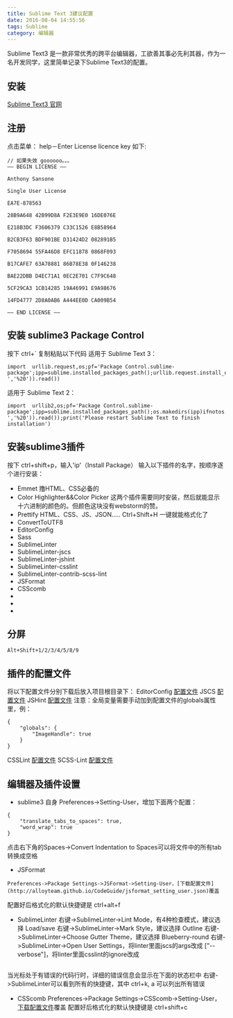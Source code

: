 ```yaml
---
title: Sublime Text 3建议配置
date: 2016-08-04 14:55:56
tags: Sublime
category: 编辑器
---
```

Sublime Text3 是一款非常优秀的跨平台编辑器，工欲善其事必先利其器，作为一名开发同学，这里简单记录下Sublime Text3的配置。
<!--more-->
## 安装
[Sublime Text3 官网](http://www.sublimetext.com/3)

## 注册

点击菜单： help－Enter License
licence key 如下:
```
// 如果失效 goooooo。。。
—– BEGIN LICENSE —–

Anthony Sansone

Single User License

EA7E-878563

28B9A648 42B99D8A F2E3E9E0 16DE076E

E218B3DC F3606379 C33C1526 E8B58964

B2CB3F63 BDF901BE D31424D2 082891B5

F7058694 55FA46D8 EFC11878 0868F093

B17CAFE7 63A78881 86B78E38 0F146238

BAE22DBB D4EC71A1 0EC2E701 C7F9C648

5CF29CA3 1CB14285 19A46991 E9A98676

14FD4777 2D8A0AB6 A444EE0D CA009B54

—— END LICENSE ——
```

## 安装 sublime3 Package Control
按下 ctrl+`
复制粘贴以下代码
适用于 Sublime Text 3：
```
import  urllib.request,os;pf='Package Control.sublime-package';ipp=sublime.installed_packages_path();urllib.request.install_opener(urllib.request.build_opener(urllib.request.ProxyHandler()));open(os.path.join(ipp,pf),'wb').write(urllib.request.urlopen('http://sublime.wbond.net/'+pf.replace(' ','%20')).read())
```
适用于 Sublime Text 2：
```
import  urllib2,os;pf='Package Control.sublime-package';ipp=sublime.installed_packages_path();os.makedirs(ipp)ifnotos.path.exists(ipp)elseNone;urllib2.install_opener(urllib2.build_opener(urllib2.ProxyHandler()));open(os.path.join(ipp,pf),'wb').write(urllib2.urlopen('http://sublime.wbond.net/'+pf.replace(' ','%20')).read());print('Please restart Sublime Text to finish installation')
```
## 安装sublime3插件
按下 ctrl+shift+p，输入'ip'（Install Package）
输入以下插件的名字，按顺序逐个进行安装：
* Emmet                               撸HTML、CSS必备的
* Color Highlighter&&Color Picker     这两个插件需要同时安装，然后就能显示十六进制的颜色的。但颜色这块没有webstorm的赞。
* Prettify                            HTML、CSS、JS、JSON..... Ctrl+Shift+H 一键就能格式化了
* ConvertToUTF8
* EditorConfig
* Sass
* SublimeLinter
* SublimeLinter-jscs
* SublimeLinter-jshint
* SublimeLinter-csslint
* SublimeLinter-contrib-scss-lint
* JSFormat
* CSScomb
*
*
*

## 分屏
```
Alt+Shift+1/2/3/4/5/8/9
```

## 插件的配置文件
将以下配置文件分别下载后放入项目根目录下：
EditorConfig [配置文件](http://alloyteam.github.io/CodeGuide/.editorconfig)
JSCS [配置文件](http://alloyteam.github.io/CodeGuide/.jscsrc)
JSHint [配置文件](http://alloyteam.github.io/CodeGuide/.jshintrc)
注意：全局变量需要手动加到配置文件的globals属性里，例：
```
{
    "globals": {
        "ImageHandle": true
    }
}
```
CSSLint [配置文件](http://alloyteam.github.io/CodeGuide/.csslintrc)
SCSS-Lint [配置文件](http://alloyteam.github.io/CodeGuide/.scss-lint.yml)

## 编辑器及插件设置
* sublime3 自身
Preferences->Setting-User，增加下面两个配置：
```
{
    "translate_tabs_to_spaces": true,
    "word_wrap": true
}
```
点击右下角的Spaces->Convert Indentation to Spaces可以将文件中的所有tab转换成空格

* JSFormat
```
Preferences->Package Settings->JSFormat->Setting-User，[下载配置文件](http://alloyteam.github.io/CodeGuide/jsformat_setting_user.json)覆盖
```
配置好后格式化的默认快捷键是 ctrl+alt+f

* SublimeLinter
右键->SublimeLinter->Lint Mode，有4种检查模式，建议选择 Load/save
右键->SublimeLinter->Mark Style，建议选择 Outline
右键->SublimeLinter->Choose Gutter Theme，建议选择 Blueberry-round
右键->SublimeLinter->Open User Settings，将linter里面jscs的args改成 ["--verbose"]，将linter里面csslint的ignore改成
```"box-model,adjoining-classes,box-sizing,compatible-vendor-prefixes,gradients,text-indent,fallback-colors,star-property-hack,underscore-property-hack,bulletproof-font-face,font-faces,import,regex-selectors,universal-selector,unqualified-attributes,overqualified-elements,duplicate-background-images,floats,font-sizes,ids,important,outline-none,qualified-headings,unique-headings"
```
当光标处于有错误的代码行时，详细的错误信息会显示在下面的状态栏中
右键->SublimeLinter可以看到所有的快捷键，其中 ctrl+k, a 可以列出所有错误

* CSScomb
Preferences->Package Settings->CSScomb->Setting-User，[下载配置文件](http://alloyteam.github.io/CodeGuide/csscomb_setting_user.json)覆盖
配置好后格式化的默认快捷键是 ctrl+shift+c
